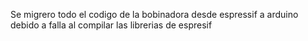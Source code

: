 Se migrero todo el codigo de la bobinadora desde espressif a arduino debido a falla al compilar las librerias de espresif
